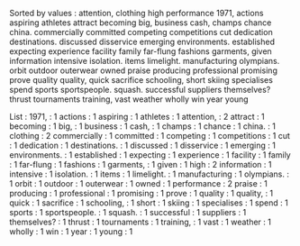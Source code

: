 Sorted by values :
attention, clothing high performance 1971, actions aspiring athletes attract becoming big, business cash, champs chance china. commercially committed competing competitions cut dedication destinations. discussed disservice emerging environments. established expecting experience facility family far-flung fashions garments, given information intensive isolation. items limelight. manufacturing olympians. orbit outdoor outerwear owned praise producing professional promising prove quality quality, quick sacrifice schooling, short skiing specialises spend sports sportspeople. squash. successful suppliers themselves? thrust tournaments training, vast weather wholly win year young 

List :
1971, : 1
actions : 1
aspiring : 1
athletes : 1
attention, : 2
attract : 1
becoming : 1
big, : 1
business : 1
cash, : 1
champs : 1
chance : 1
china. : 1
clothing : 2
commercially : 1
committed : 1
competing : 1
competitions : 1
cut : 1
dedication : 1
destinations. : 1
discussed : 1
disservice : 1
emerging : 1
environments. : 1
established : 1
expecting : 1
experience : 1
facility : 1
family : 1
far-flung : 1
fashions : 1
garments, : 1
given : 1
high : 2
information : 1
intensive : 1
isolation. : 1
items : 1
limelight. : 1
manufacturing : 1
olympians. : 1
orbit : 1
outdoor : 1
outerwear : 1
owned : 1
performance : 2
praise : 1
producing : 1
professional : 1
promising : 1
prove : 1
quality : 1
quality, : 1
quick : 1
sacrifice : 1
schooling, : 1
short : 1
skiing : 1
specialises : 1
spend : 1
sports : 1
sportspeople. : 1
squash. : 1
successful : 1
suppliers : 1
themselves? : 1
thrust : 1
tournaments : 1
training, : 1
vast : 1
weather : 1
wholly : 1
win : 1
year : 1
young : 1

